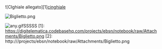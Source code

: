 ![CIghiale allegato][1][cinghiale](/projects/ebsn/notebook/raw/Attachments/cinghiale) 


![Biglietto.png](![/projects/ebsn/notebook/raw/Attachments/Biglietto.png][2]) 

![any.gifSSSSS](/projects/ebsn/notebook/raw/Attachments/any.gif) 
  [1]: https://digitelematica.codebasehq.com/projects/ebsn/notebook/raw/Attachments/Biglietto.png
  [2]: http:///projects/ebsn/notebook/raw/Attachments/Biglietto.png

